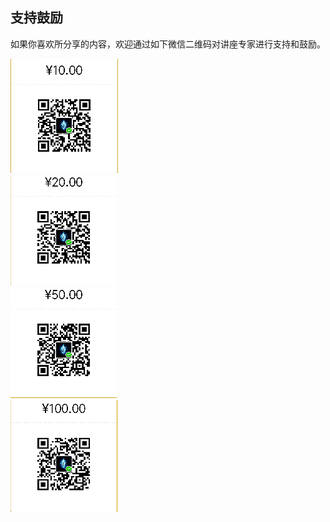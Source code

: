 ## 支持鼓励

如果你喜欢所分享的内容，欢迎通过如下微信二维码对讲座专家进行支持和鼓励。

![10](10.png)  
![20](20.png)  
![50](50.png)  
![100](100.png)

